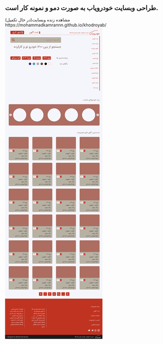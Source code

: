 <h2>طراحی وبسایت خودرویاب به صورت دمو و نمونه کار است.</h2>
مشاهده زنده وبسایت(در حال تکمیل) https://mohammadkamrannn.github.io/khodroyab/
<img src="khodroyab.jpg" alt="">